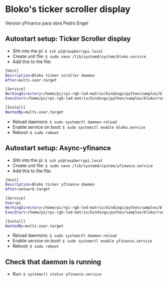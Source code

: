 # Bloko's ticker scroller display

Version yFinance para obra Pedro Engel

## Autostart setup: Ticker Scroller display

- Shh into the pi: `$ ssh pi@raspberrypi.local`
- Create unit file: `$ sudo nano /lib/systemd/system/bloko.service`
- Add this to the file:

```bash
[Unit]
Description=Bloko ticker scroller daemon
After=multi-user.target

[Service]
WorkingDirectory=/home/pi/rpi-rgb-led-matrix/bindings/python/samples/bloko/
ExecStart=/home/pi/rpi-rgb-led-matrix/bindings/python/samples/bloko/run_debt_app.sh

[Install]
WantedBy=multi-user.target
```

- Reload daemons: `$ sudo systemctl daemon-reload`
- Enable service on boot: `$ sudo systemctl enable bloko.service`
- Reboot: `$ sudo reboot`

## Autostart setup: Async-yfinance

- Shh into the pi: `$ ssh pi@raspberrypi.local`
- Create unit file: `$ sudo nano /lib/systemd/system/yfinance.service`
- Add this to the file:

```bash
[Unit]
Description=Bloko ticker yfinance daemon
After=network.target

[Service]
User=pi
WorkingDirectory=/home/pi/rpi-rgb-led-matrix/bindings/python/samples/bloko/
ExecStart=/home/pi/rpi-rgb-led-matrix/bindings/python/samples/bloko/run_yfinance_app.sh

[Install]
WantedBy=multi-user.target
```

- Reload daemons: `$ sudo systemctl daemon-reload`
- Enable service on boot: `$ sudo systemctl enable yfinance.service`
- Reboot: `$ sudo reboot`

## Check that daemon is running

- Run: `$ systemctl status yfinance.service`
